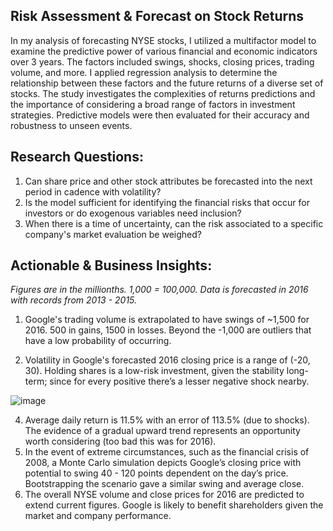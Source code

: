 ## Risk Assessment & Forecast on Stock Returns
In my analysis of forecasting NYSE stocks, I utilized a multifactor model to examine the predictive power of various financial and economic indicators over 3 years. The factors included swings, shocks, closing prices, trading volume, and more. I applied regression analysis to determine the relationship between these factors and the future returns of a diverse set of stocks. The study investigates the complexities of returns predictions and the importance of considering a broad range of factors in investment strategies. Predictive models were then evaluated for their accuracy and robustness to unseen events.

## Research Questions:
1. Can share price and other stock attributes be forecasted into the next period in cadence with volatility?
2. Is the model sufficient for identifying the financial risks that occur for investors or do exogenous variables need inclusion?
3. When there is a time of uncertainty, can the risk associated to a specific company's market evaluation be weighed?

## Actionable & Business Insights:
*Figures are in the millionths. 1,000 = 100,000. Data is forecasted in 2016 with records from 2013 - 2015.*
1. Google's trading volume is extrapolated to have swings of ~1,500 for 2016. 500 in gains, 1500 in losses. Beyond the -1,000 are outliers that have a low probability of occurring.


2. Volatility in Google's forecasted 2016 closing price is a range of (-20, 30). Holding shares is a low-risk investment, given the stability long-term; since for every positive there’s a lesser negative shock nearby.

![image](https://github.com/kinsiv/RiskAssessment_Forecast_Stocks/assets/89998643/92eb6ad2-7a29-4e33-acde-7f35f5950fc4)

4. Average daily return is 11.5% with an error of 113.5% (due to shocks). The evidence of a gradual upward trend represents an opportunity worth considering (too bad this was for 2016).
5. In the event of extreme circumstances, such as the financial crisis of 2008, a Monte Carlo simulation depicts Google’s closing price with potential to swing 40 - 120 points dependent on the day’s price. Bootstrapping the scenario gave a similar swing and average close.
6.  The overall NYSE volume and close prices for 2016 are predicted to extend current figures. Google is likely to benefit shareholders given the market and company performance.
